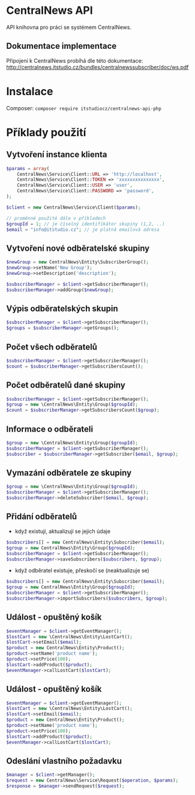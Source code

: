 # CentralNews API
API knihovna pro práci se systémem CentralNews.

## Dokumentace implementace
Připojení k CentralNews probíhá dle této dokumentace:
http://centralnews.itstudio.cz/bundles/centralnewssubscriber/doc/ws.pdf

# Instalace
Composer: ```composer require itstudiocz/centralnews-api-php```


# Příklady použití
## Vytvoření instance klienta
```php
$params = array(
    CentralNews\Service\Client::URL => 'http://localhost',
    CentralNews\Service\Client::TOKEN => 'xxxxxxxxxxxxxxx',
    CentralNews\Service\Client::USER => 'user',
    CentralNews\Service\Client::PASSWORD => 'password',
);

$client = new CentralNews\Service\Client($params);

// proměnné použité dále v příkladech
$groupId = 1; // je číselný identifikátor skupiny (1,2, ..)
$email = "info@itstudio.cz"; // je platná emailová adresa
```

## Vytvoření nové odběratelské skupiny
```php
$newGroup = new CentralNews\Entity\SubscriberGroup();
$newGroup->setName('New Group');
$newGroup->setDescription('description');

$subscriberManager = $client->getSubscriberManager();
$subscriberManager->addGroup($newGroup);
```

## Výpis odběratelských skupin
```php
$subscriberManager = $client->getSubscriberManager();
$groups = $subscriberManager->getGroups();
```

## Počet všech odběratelů
```php
$subscriberManager = $client->getSubscriberManager();
$count = $subscriberManager->getSubscribersCount();
```

## Počet odběratelů dané skupiny
```php
$subscriberManager = $client->getSubscriberManager();
$group = new \CentralNews\Entity\Group($groupId);
$count = $subscriberManager->getSubscribersCount($group);
```

## Informace o odběrateli
```php
$group = new \CentralNews\Entity\Group($groupId);
$subscriberManager = $client->getSubscriberManager();
$subscriber = $subscriberManager->getSubscriber($email, $group);
```

## Vymazání odběratele ze skupiny
```php
$group = new \CentralNews\Entity\Group($groupId);
$subscriberManager = $client->getSubscriberManager();
$subscriberManager->deleteSubscriber($email, $group);
```

## Přidání odběratelů
- když existují, aktualizují se jejich údaje
```php
$subscribers[] = new CentralNews\Entity\Subscriber($email);
$group = new CentralNews\Entity\Group($groupId);
$subscriberManager = $client->getSubscriberManager();
$subscriberManager->saveSubscribers($subscribers, $group);
```

- když odběratel existuje, přeskočí se (neaktualizuje se)
```php
$subscribers[] = new CentralNews\Entity\Subscriber($email);
$group = new CentralNews\Entity\Group($groupId);
$subscriberManager = $client->getSubscriberManager();
$subscriberManager->importSubscribers($subscribers, $group);
```

## Událost - opuštěný košík
```php
$eventManager = $client->getEventManager();
$lostCart = new \CentralNews\Entity\LostCart();
$lostCart->setEmail($email);
$product = new CentralNews\Entity\Product();
$product->setName('product name');
$product->setPrice(100);
$lostCart->addProduct($product);
$eventManager->callLostCart($lostCart);
```

## Událost - opuštěný košík
```php
$eventManager = $client->getEventManager();
$lostCart = new \CentralNews\Entity\LostCart();
$lostCart->setEmail($email);
$product = new CentralNews\Entity\Product();
$product->setName('product name');
$product->setPrice(100);
$lostCart->addProduct($product);
$eventManager->callLostCart($lostCart);
```

## Odeslání vlastního požadavku
```php
$manager = $client->getManager();
$request = new CentralNews\Service\Request($operation, $params);
$response = $manager->sendRequest($request);
```
